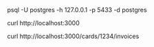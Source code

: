 
psql -U postgres -h 127.0.0.1 -p 5433 -d postgres

curl http://localhost:3000

curl http://localhost:3000/cards/1234/invoices